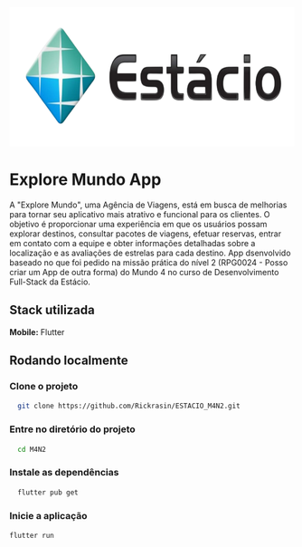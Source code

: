 <img src="./images/estacio.png" width="980" height="245"/>



# Explore Mundo App

A "Explore Mundo", uma Agência de Viagens, está em busca de melhorias para tornar
seu aplicativo mais atrativo e funcional para os clientes. O objetivo é proporcionar uma
experiência em que os usuários possam explorar destinos, consultar pacotes de
viagens, efetuar reservas, entrar em contato com a equipe e obter informações
detalhadas sobre a localização e as avaliações de estrelas para cada destino. 
App dsenvolvido baseado no que foi pedido na missão prática do nível 2 (RPG0024 - Posso criar um App de outra forma) do Mundo 4 no curso de Desenvolvimento Full-Stack da Estácio.



## Stack utilizada

**Mobile:** Flutter



## Rodando localmente

### Clone o projeto

```bash
  git clone https://github.com/Rickrasin/ESTACIO_M4N2.git
```


### Entre no diretório do projeto

```bash
  cd M4N2
```


### Instale as dependências

```bash
  flutter pub get
```


### Inicie a aplicação

```bash
flutter run
```
